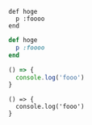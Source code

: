 ```
def hoge
  p :foooo
end
```

```ruby
def hoge
  p :foooo
end
```

```js:sample.js
() => {
  console.log('fooo')
}
```

```javascript:sample
() => {
  console.log('fooo')
}
```
